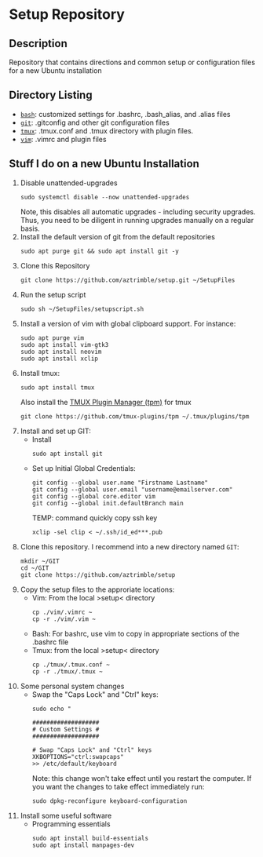 # Setup Repository
## Description
Repository that contains directions and common setup or configuration files for a new Ubuntu installation

## Directory Listing
- [`bash`](/bash): customized settings for .bashrc, .bash_alias, and .alias files
- [`git`](/git): .gitconfig and other git configuration files 
- [`tmux`](/tmux): .tmux.conf and .tmux directory with plugin files.
- [`vim`](/vim): .vimrc and plugin files
## Stuff I do on a new Ubuntu Installation
1. Disable unattended-upgrades
    ```
    sudo systemctl disable --now unattended-upgrades
    ```
    Note, this disables all automatic upgrades - including security upgrades. Thus, you need to be diligent in running upgrades manually on a regular basis.
1. Install the default version of git from the default repositories
    ```
    sudo apt purge git && sudo apt install git -y
    ```
1. Clone this Repository
    ```
    git clone https://github.com/aztrimble/setup.git ~/SetupFiles
    ```
1. Run the setup script
    ```
    sudo sh ~/SetupFiles/setupscript.sh
    ```
1. Install a version of vim with global clipboard support. For instance:
    ```
    sudo apt purge vim
    sudo apt install vim-gtk3
    sudo apt install neovim
    sudo apt install xclip
    ```
1. Install tmux:
    ```
    sudo apt install tmux
    ```
    Also install the [TMUX Plugin Manager (tpm)](https://github.com/tmux-plugins/tpm) for tmux
   ```
   git clone https://github.com/tmux-plugins/tpm ~/.tmux/plugins/tpm
   ```
1. Install and set up GIT:
    - Install
        ```
        sudo apt install git
        ```
    - Set up Initial Global Credentials:
        ```
        git config --global user.name "Firstname Lastname"
        git config --global user.email "username@emailserver.com"
        git config --global core.editor vim
        git config --global init.defaultBranch main
        ```
        TEMP: command quickly copy ssh key
        ```
        xclip -sel clip < ~/.ssh/id_ed***.pub
        ```
1. Clone this repository. I recommend into a new directory named `GIT`:
    ```
    mkdir ~/GIT
    cd ~/GIT
    git clone https://github.com/aztrimble/setup
    ```
1. Copy the setup files to the approriate locations:
    - Vim: From the local >setup< directory
        ```
        cp ./vim/.vimrc ~
        cp -r ./vim/.vim ~
        ```
    - Bash: For bashrc, use vim to copy in appropriate sections of the .bashrc file
    - Tmux: from the local >setup< directory
        ```
        cp ./tmux/.tmux.conf ~
        cp -r ./tmux/.tmux ~
        ```
1. Some personal system changes
    - Swap the "Caps Lock" and "Ctrl" keys:
        ```
        sudo echo "

        ###################
        # Custom Settings #
        ###################

        # Swap "Caps Lock" and "Ctrl" keys
        XKBOPTIONS="ctrl:swapcaps"
        >> /etc/default/keyboard
        ```
        Note: this change won't take effect until you restart the computer. If you want the changes to take effect immediately run:
        ```
        sudo dpkg-reconfigure keyboard-configuration
        ```
1. Install some useful software
    - Programming essentials
        ```
        sudo apt install build-essentials
        sudo apt install manpages-dev
        ```
